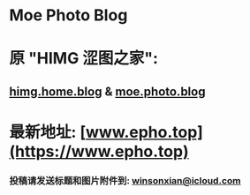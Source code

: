 # Moe Photo Blog

# 原 "HIMG 涩图之家":
## [himg.home.blog](https://himg.home.blog) & [moe.photo.blog](https://moe.photo.blog)

# 最新地址: [www.epho.top](https://www.epho.top)

### 投稿请发送标题和图片附件到: winsonxian@icloud.com

